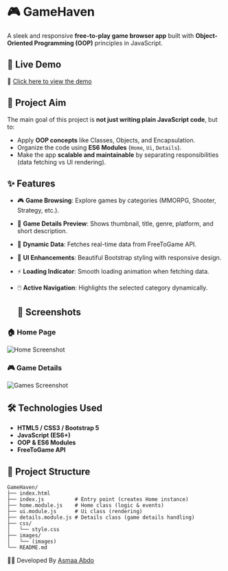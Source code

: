 # 🎮 GameHaven  
A sleek and responsive **free-to-play game browser app** built with **Object-Oriented Programming (OOP)** principles in JavaScript.  

## 🚀 Live Demo  
🔗 [Click here to view the demo](https://asmaa-abdo22.github.io/GameHaven/)  

## 🎯 Project Aim  
The main goal of this project is **not just writing plain JavaScript code**, but to:  
- Apply **OOP concepts** like Classes, Objects, and Encapsulation.  
- Organize the code using **ES6 Modules** (`Home`, `Ui`, `Details`).  
- Make the app **scalable and maintainable** by separating responsibilities (data fetching vs UI rendering).  

## ✨ Features  
- 🎮 **Game Browsing**: Explore games by categories (MMORPG, Shooter, Strategy, etc.).  
- 📸 **Game Details Preview**: Shows thumbnail, title, genre, platform, and short description.  
- 🔄 **Dynamic Data**: Fetches real-time data from FreeToGame API.  
- 🎨 **UI Enhancements**: Beautiful Bootstrap styling with responsive design.  
- ⚡ **Loading Indicator**: Smooth loading animation when fetching data.  
- 🖱️ **Active Navigation**: Highlights the selected category dynamically.

  ## 📸 Screenshots  
### 🏠 Home Page  
![Home Screenshot](https://github.com/user-attachments/assets/f99d18bc-519e-4bcd-9952-19cb22a05feb)  

### 🎮 Game Details 
![Games Screenshot](https://github.com/user-attachments/assets/9c19a53f-86d4-4f57-90cd-fd6178949419)  

## 🛠️ Technologies Used  
- **HTML5 / CSS3 / Bootstrap 5**  
- **JavaScript (ES6+)**  
- **OOP & ES6 Modules**  
- **FreeToGame API**

## 📂 Project Structure  
```tree
GameHaven/
├── index.html
├── index.js          # Entry point (creates Home instance)
├── home.module.js    # Home class (logic & events)
├── ui.module.js      # Ui class (rendering)
├── details.module.js # Details class (game details handling)
├── css/
│   └── style.css
├── images/
│   └── (images)
└── README.md
```

👩‍💻 Developed By [Asmaa Abdo](https://github.com/asmaa-abdo22) 
